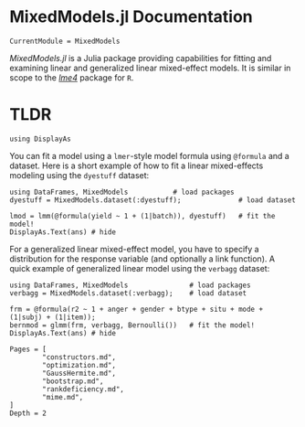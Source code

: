 # MixedModels.jl Documentation

```@meta
CurrentModule = MixedModels
```

*MixedModels.jl* is a Julia package providing capabilities for fitting and examining linear and generalized linear mixed-effect models.
It is similar in scope to the [*lme4*](https://github.com/lme4/lme4) package for `R`.

# TLDR

```@setup Main
using DisplayAs
```
You can fit a model using a `lmer`-style model formula using `@formula` and a dataset.
Here is a short example of how to fit a linear mixed-effects modeling using the `dyestuff` dataset:

```@example Main
using DataFrames, MixedModels           # load packages
dyestuff = MixedModels.dataset(:dyestuff);              # load dataset

lmod = lmm(@formula(yield ~ 1 + (1|batch)), dyestuff)   # fit the model!
DisplayAs.Text(ans) # hide
```
For a generalized linear mixed-effect model, you have to specify a distribution for the response variable (and optionally a link function).
A quick example of generalized linear model using the `verbagg` dataset:

```@example Main
using DataFrames, MixedModels               # load packages
verbagg = MixedModels.dataset(:verbagg);    # load dataset

frm = @formula(r2 ~ 1 + anger + gender + btype + situ + mode + (1|subj) + (1|item));
bernmod = glmm(frm, verbagg, Bernoulli())   # fit the model!
DisplayAs.Text(ans) # hide
```

```@contents
Pages = [
        "constructors.md",
        "optimization.md",
        "GaussHermite.md",
        "bootstrap.md",
        "rankdeficiency.md",
        "mime.md",
]
Depth = 2
```
